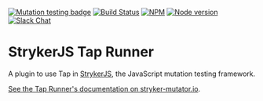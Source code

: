 [![Mutation testing badge](https://img.shields.io/endpoint?style=flat&url=https%3A%2F%2Fbadge-api.stryker-mutator.io%2Fgithub.com%2Fstryker-mutator%2Fstryker-js%2Fmaster%3Fmodule%3Dtap-runner)](https://dashboard.stryker-mutator.io/reports/github.com/stryker-mutator/stryker-js/master?module=tap-runner)
[![Build Status](https://github.com/stryker-mutator/stryker-js/workflows/CI/badge.svg)](https://github.com/stryker-mutator/stryker-js/actions?query=workflow%3ACI+branch%3Amaster)
[![NPM](https://img.shields.io/npm/dm/@stryker-mutator/tap-runner.svg)](https://www.npmjs.com/package/@stryker-mutator/tap-runner)
[![Node version](https://img.shields.io/node/v/@stryker-mutator/tap-runner.svg)](https://img.shields.io/node/v/@stryker-mutator/tap-runner.svg)
[![Slack Chat](https://img.shields.io/badge/slack-chat-brightgreen.svg?logo=slack)](https://join.slack.com/t/stryker-mutator/shared_invite/enQtOTUyMTYyNTg1NDQ0LTU4ODNmZDlmN2I3MmEyMTVhYjZlYmJkOThlNTY3NTM1M2QxYmM5YTM3ODQxYmJjY2YyYzllM2RkMmM1NjNjZjM)

# StrykerJS Tap Runner

A plugin to use Tap in [StrykerJS](https://stryker-mutator.io), the JavaScript mutation testing framework.

[See the Tap Runner's documentation on stryker-mutator.io](https://stryker-mutator.io/docs/stryker-js/tap-runner).